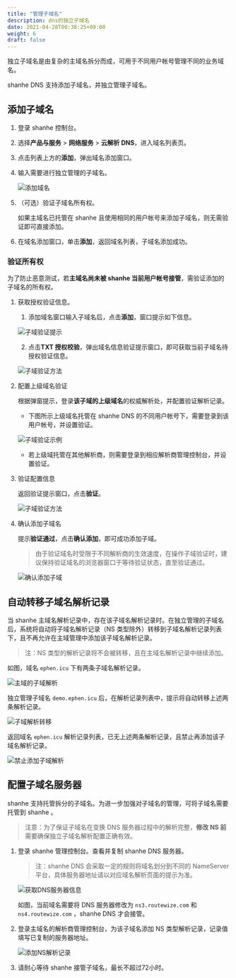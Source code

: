 ```yaml
---
title: "管理子域名"
description: dns的独立子域名
date: 2021-04-28T00:38:25+09:00
weight: 6
draft: false
---
```




独立子域名是由复杂的主域名拆分而成，可用于不同用户帐号管理不同的业务域名。

shanhe DNS 支持添加子域名，并独立管理子域名。

## 添加子域名

1. 登录 shanhe 控制台。
2. 选择**产品与服务** > **网络服务** > **云解析 DNS**，进入域名列表页。
3. 点击列表上方的**添加**，弹出域名添加窗口。
4. 输入需要进行独立管理的子域名。
   
   ![添加域名](../_images/create_domain_2.png)

5. （可选）验证子域名所有权。
   
   如果主域名已托管在 shanhe 且使用相同的用户帐号来添加子域名，则无需验证即可直接添加。

6. 在域名添加窗口，单击**添加**，返回域名列表，子域名添加成功。

### 验证所有权

为了防止恶意测试，若**主域名尚未被 shanhe 当前用户帐号接管**，需验证添加的子域名的所有权。

1. 获取授权验证信息。
   1. 添加域名窗口输入子域名后，点击**添加**，窗口提示如下信息。
   
   ![子域验证提示](../_images/subzone_1.png)

   2. 点击**TXT 授权校验**，弹出域名信息验证提示窗口，即可获取当前子域名待授权验证信息。
   
   ![子域验证方法](../_images/subzone_2.png)

2. 配置上级域名验证
   
   根据弹窗提示，登录**该子域的上级域名**的权威解析处，并配置验证解析记录。
   
   - 下图所示上级域名托管在 shanhe DNS 的不同用户帐号下，需要登录到该用户帐号，并设置验证。
   
   ![子域验证示例](../_images/subzone_3.png)
   
   - 若上级域托管在其他解析商，则需要登录到相应解析商管理控制台，并设置验证。

3. 验证配置信息
   
   返回验证提示窗口，点击**验证**。
   
   ![子域验证方法](../_images/subzone_2.png)

4. 确认添加子域名
   
   提示**验证通过**，点击**确认添加**，即可成功添加子域。
   
   > 由于验证域名时受限于不同解析商的生效速度，在操作子域验证时，建议保持验证域名的浏览器窗口于等待验证状态，直至验证通过。
   
   ![确认添加子域](../_images/subzone_4.png)

## 自动转移子域名解析记录

当 shanhe 主域名解析记录中，存在该子域名解析记录时。在独立管理的子域名后，系统将自动将子域名解析记录（NS 类型除外）转移到子域名解析记录列表下，且不再允许在主域管理中添加该子域名解析记录。

> 注：NS 类型的解析记录将不会被转移，且在主域名解析记录中继续添加。

如图，域名 `ephen.icu` 下有两条子域名解析记录。

![主域的子域解析](../_images/subzone_5.png)

独立管理子域名 `demo.ephen.icu` 后，在解析记录列表中，提示将自动转移上述两条解析记录。

![子域解析转移](../_images/subzone_6.png)

返回域名 `ephen.icu` 解析记录列表，已无上述两条解析记录，且禁止再添加该子域名解析记录。

![禁止添加子域解析](../_images/subzone_7.png)

## 配置子域名服务器

shanhe 支持托管拆分的子域名。为进一步加强对子域名的管理，可将子域名需要托管到 shanhe 。

> 注意：为了保证子域名在变换 DNS 服务器过程中的解析完整，**修改 NS 前**需要确保独立子域名解析配置正确有效。

1. 登录 shanhe 管理控制台。查看并复制 shanhe DNS 服务器。

    > 注：shanhe DNS 会采取一定的规则将域名划分到不同的 NameServer 平台，具体服务器地址请以对应域名解析页面的提示为准。

    ![获取DNS服务器信息](../_images/subzone_8.png)

    如图，当前域名需要将 DNS 服务器修改为 `ns3.routewize.com` 和 `ns4.routewize.com` ，shanhe DNS 才会接管。

2. 登录主域名的解析商管理控制台，为该子域名添加 NS 类型解析记录，记录值填写已复制的服务器地址。

    ![添加NS解析记录](../_images/subzone_9.png)

3. 请耐心等待 shanhe 接管子域名，最长不超过72小时。
